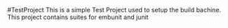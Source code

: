 #TestProject
This is a simple Test Project used to setup the build bachine.
This project contains suites for embunit and junit
